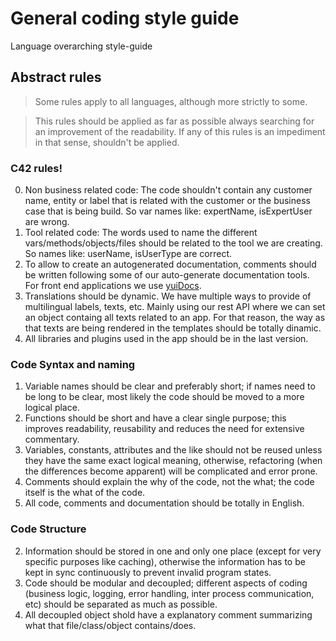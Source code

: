 # General coding style guide

Language overarching style-guide

## Abstract rules

> Some rules apply to all languages, although more strictly to some.

> This rules should be applied as far as possible always searching for an improvement of the readability. If any of this rules is an impediment in that sense, shouldn't be applied.

### C42 rules! ###

0. Non business related code: The code shouldn't contain any customer name, entity or label that is related with the customer or the business case that is being build. So var names like: expertName, isExpertUser are wrong.
0. Tool related code: The words used to name the different vars/methods/objects/files should be related to the tool we are creating. So names like: userName, isUserType are correct.
0. To allow to create an autogenerated documentation, comments should be written following some of our auto-generate documentation tools. For front end applications we use [yuiDocs](http://yui.github.io/yuidoc/ "yuiDocs	").
0. Translations should be dynamic. We have multiple ways to provide of multilingual labels, texts, etc. Mainly using our rest API where we can set an object containg all texts related to an app. For that reason, the way as that texts are being rendered in the templates should be totally dinamic.
0. All libraries and plugins used in the app should be in the last version.

### Code Syntax and naming ###

1. Variable names should be clear and preferably short; if names need to be long to be clear, most likely the code should be moved to a more logical place.
1. Functions should be short and have a clear single purpose; this improves readability, reusability and reduces the need for extensive commentary.
1. Variables, constants, attributes and the like should not be reused unless they have the same exact logical meaning, otherwise, refactoring (when the differences become apparent) will be complicated and error prone.
1. Comments should explain the why of the code, not the what; the code itself is the what of the code.
1. All code, comments and documentation should be totally in English.

### Code Structure ###

2. Information should be stored in one and only one place (except for very specific purposes like caching), otherwise the information has to be kept in sync continuously to prevent invalid program states.
2. Code should be modular and decoupled; different aspects of coding (business logic, logging, error handling, inter process communication, etc) should be separated as much as possible.
2. All decoupled object shold have a explanatory comment summarizing what that file/class/object contains/does.